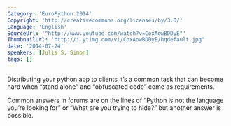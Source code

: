 ```yaml
---
Category: 'EuroPython 2014'
Copyright: 'http://creativecommons.org/licenses/by/3.0/'
Language: 'English'
SourceUrl: '"http://www.youtube.com/watch?v=CoxAowBDDyE"'
ThumbnailUrl: 'http://i.ytimg.com/vi/CoxAowBDDyE/hqdefault.jpg'
date: '2014-07-24'
speakers: [Julia S. Simon]
tags: []
---
```

Distributing your python app to clients it’s a common task that can become hard when “stand alone” and “obfuscated code” come as requirements.


Common answers in forums are on the lines of “Python is not the language you’re looking for” or “What are you trying to hide?” but another answer is possible.